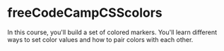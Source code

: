 # freeCodeCampCSScolors
In this course, you'll build a set of colored markers. You'll learn different ways to set color values and how to pair colors with each other.
